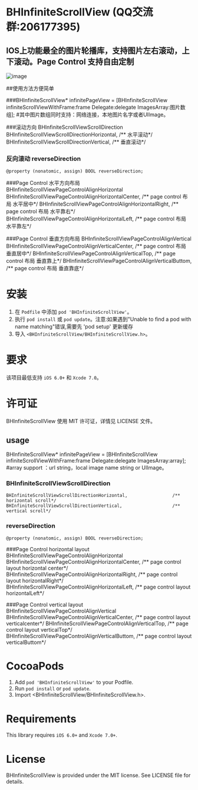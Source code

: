 # BHInfiniteScrollView (QQ交流群:206177395)
## IOS上功能最全的图片轮播库，支持图片左右滚动，上下滚动。Page Control 支持自由定制

![image](screenshot.gif)

##使用方法方便简单

###BHInfiniteScrollView* infinitePageView = [BHInfiniteScrollView infiniteScrollViewWithFrame:frame Delegate:delegate ImagesArray:图片数组];
#其中图片数组同时支持：网络连接，本地图片名字或者UIImage。

###滚动方向 BHInfiniteScrollViewScrollDirection
    BHInfiniteScrollViewScrollDirectionHorizontal,                 /** 水平滚动*/
    BHInfiniteScrollViewScrollDirectionVertical,                   /** 垂直滚动*/
    
### 反向滚动 reverseDirection
    @property (nonatomic, assign) BOOL reverseDirection;

###Page Control 水平方向布局 BHInfiniteScrollViewPageControlAlignHorizontal
    BHInfiniteScrollViewPageControlAlignHorizontalCenter,          /** page control 布局 水平居中*/
    BHInfiniteScrollViewPageControlAlignHorizontalRight,           /** page control 布局 水平靠右*/
    BHInfiniteScrollViewPageControlAlignHorizontalLeft,            /** page control 布局 水平靠左*/
    
###Page Control 垂直方向布局 BHInfiniteScrollViewPageControlAlignVertical
    BHInfiniteScrollViewPageControlAlignVerticalCenter,            /** page control 布局 垂直居中*/
    BHInfiniteScrollViewPageControlAlignVerticalTop,               /** page control 布局 垂直靠上*/
    BHInfiniteScrollViewPageControlAlignVerticalButtom,            /** page control 布局 垂直靠底*/
    
    
# 安装

1. 在 `Podfile` 中添加 `pod 'BHInfiniteScrollView'`。
2. 执行 `pod install` 或 `pod update`。注意:如果遇到"Unable to find a pod with name matching"错误,需要先 'pod setup' 更新缓存
3. 导入 `<BHInfiniteScrollView/BHInfiniteScrollView.h>`。

# 要求

该项目最低支持 `iOS 6.0+` 和 `Xcode 7.0`。

# 许可证

BHInfiniteScrollView 使用 MIT 许可证，详情见 LICENSE 文件。

## usage
BHInfiniteScrollView* infinitePageView = [BHInfiniteScrollView infiniteScrollViewWithFrame:frame Delegate:delegate ImagesArray:array];
#array support ：url string，local image name string or UIImage。

### BHInfiniteScrollViewScrollDirection
    BHInfiniteScrollViewScrollDirectionHorizontal,                 /** horizontal scroll*/
    BHInfiniteScrollViewScrollDirectionVertical,                   /** vertical scroll*/
    
### reverseDirection
    @property (nonatomic, assign) BOOL reverseDirection;
    
###Page Control horizontal layout BHInfiniteScrollViewPageControlAlignHorizontal
    BHInfiniteScrollViewPageControlAlignHorizontalCenter,          /** page control layout horizontal center*/
    BHInfiniteScrollViewPageControlAlignHorizontalRight,           /** page control layout horizontalRight*/
    BHInfiniteScrollViewPageControlAlignHorizontalLeft,            /** page control layout horizontalLeft*/
    
###Page Control vertical layout BHInfiniteScrollViewPageControlAlignVertical
    BHInfiniteScrollViewPageControlAlignVerticalCenter,            /** page control layout verticalcenter*/
    BHInfiniteScrollViewPageControlAlignVerticalTop,               /** page control layout verticalTop*/
    BHInfiniteScrollViewPageControlAlignVerticalButtom,            /** page control layout verticalButtom*/

# CocoaPods

1. Add `pod 'BHInfiniteScrollView'` to your Podfile.
2. Run `pod install` or `pod update`.
3. Import \<BHInfiniteScrollView/BHInfiniteScrollView.h\>.

# Requirements

This library requires `iOS 6.0+` and `Xcode 7.0+`.

# License

BHInfiniteScrollView is provided under the MIT license. See LICENSE file for details.

